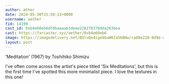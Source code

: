 ```yaml
---
author: æther
date: 2024-05-30T15:50:13+0000
username: aether
fid: 14199
cast_id: 0xb4e60eb6dfdbaaaab3deee2262f8378dda263bea
cast: https://farcaster.xyz/aether/0xb4e60eb6
image: https://imagedelivery.net/BXluQx4ige9GuW0Ia56BHw/ca08e220-0d9e-45ee-b473-b99edc4cb300/original
layout: post
---
```


'Meditation' (1967)
by Toshihiko Shimizu

I've often come across the artist's piece titled 'Six Meditations', but this is the first time I've spotted this more minimalist piece. I love the textures in this one!

<img src='https://imagedelivery.net/BXluQx4ige9GuW0Ia56BHw/ca08e220-0d9e-45ee-b473-b99edc4cb300/original' alt='' referrerpolicy='no-referrer'/>

